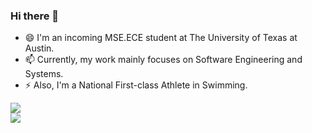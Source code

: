 ### Hi there 👋
- 😄 I'm an incoming MSE.ECE student at The University of Texas at Austin.
- 📫 Currently, my work mainly focuses on Software Engineering and Systems.
- ⚡ Also, I'm a National First-class Athlete in Swimming.
<!--
**sty-hhh/sty-hhh** is a ✨ _special_ ✨ repository because its `README.md` (this file) appears on your GitHub profile.

[![FishGod's github stats](https://github-readme-stats.vercel.app/api?username=sty-hhh&show_icons=true&hide_border=true&text_color=0f0&icon_color=fff&bg_color=000 "![FishGod's github stats")](https://github.com/sty-hhh/sty-hhh)

[![Most used languages](https://github-readme-stats.vercel.app/api/top-langs/?username=sty-hhh&hide_border=true&layout=compact&langs_count=6&text_color=000&icon_color=fff&bg_color=eef "![Most used languages")](https://github.com/sty-hhh/sty-hhh)


Here are some ideas to get you started:

- 😄 I’m Tianyu Shi, a senior undergraduate student at Sun Yat-sen University.
- 📫 Currently, my research interest mainly focuses on Natural Language Processing.
- ⚡ Also, I'm a national first-class athlete in Swimming.
-->

<div><img src="https://media.giphy.com/media/iIqmM5tTjmpOB9mpbn/giphy.gif" /></div>

<div><img src="https://visitor-badge.glitch.me/badge?page_id=sty-hhh" /> </div>

